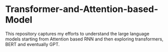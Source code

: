 # Transformer-and-Attention-based-Model
This repository captures my efforts to understand the large language models starting from Attention based RNN and then exploring transformers, BERT and eventually GPT.
